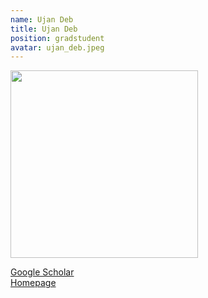```yaml
---
name: Ujan Deb
title: Ujan Deb
position: gradstudent
avatar: ujan_deb.jpeg
---
```


<img width="300" src="{{site.baseurl}}/images/people/{{page.avatar}}" data-action="zoom">

<i class="fa fa-bar-chart"></i> [Google Scholar](https://scholar.google.com/citations?user=IzisrmcAAAAJ&hl=en)
<br>
<i class="fa fa-home"></i> [Homepage]([https://](https://tatami-galaxy.github.io/))
